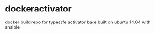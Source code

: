 dockeractivator
===============

docker build repo for typesafe activator base built on ubuntu 14.04 with ansible
